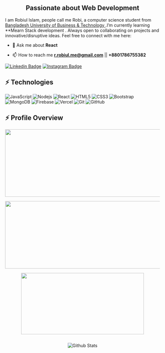 

<h2 align="center">Passionate about Web Development</h3>


I am Robiul Islam, people call me Robi, a computer science student from [Bangladesh University of Business & Technology ](https://www.bubt.edu.bd/).I’m currently learning **Mearn Stack development . Always open to collaborating on projects and innovative/disruptive ideas. Feel free to connect with me here:

- 💬 Ask me about **React**

- 📫 How to reach me **r.robiul.me@gmail.com** || **+8801786755382**

[![Linkedin Badge](https://img.shields.io/badge/-robiulislam007-blue?style=flat-square&logo=Linkedin&logoColor=white&link=https://www.linkedin.com/in/robiulislam007/)](https://www.linkedin.com/in/robiulislam007)
[![Instagram Badge](https://img.shields.io/badge/-robiul.islam__-purple?style=flat-square&logo=instagram&logoColor=white&link=https://instagram.com/robiul.islam__/)](https://www.instagram.com/robiul.islam__)


## ⚡ Technologies

![JavaScript](https://img.shields.io/badge/-JavaScript-black?style=flat-square&logo=javascript)
![Nodejs](https://img.shields.io/badge/-Nodejs-black?style=flat-square&logo=Node.js)
![React](https://img.shields.io/badge/-React-black?style=flat-square&logo=react)
![HTML5](https://img.shields.io/badge/-HTML5-E34F26?style=flat-square&logo=html5&logoColor=white)
![CSS3](https://img.shields.io/badge/-CSS3-1572B6?style=flat-square&logo=css3)
![Bootstrap](https://img.shields.io/badge/-Bootstrap-563D7C?style=flat-square&logo=bootstrap)
![MongoDB](https://img.shields.io/badge/-MongoDB-black?style=flat-square&logo=mongodb)
![Firebase](https://img.shields.io/badge/-Firebase-black?style=flat-square&logo=firebase)
![Vercel](https://img.shields.io/badge/-Vercel-430098?style=flat-square&logo=vercel)
![Git](https://img.shields.io/badge/-Git-black?style=flat-square&logo=git)
![GitHub](https://img.shields.io/badge/-GitHub-181717?style=flat-square&logo=github)



## ⚡ Profile Overview


<p align="center">
   <img width="1000" height="220" src="https://github-profile-summary-cards.vercel.app/api/cards/profile-details?username=Robiul178&theme=highcontrast&hide_border=true&border_radius=5&card_width=800"/>
</p>


<p align="center">
  <img width="800" height="220" src="https://streak-stats.demolab.com?user=Robiul178&theme=highcontrast&hide_border=true&border_radius=5&card_width=1000">
</p>


<p align="center">
    <img width="400" height="200" src="https://github-readme-stats.vercel.app/api/top-langs/?username=Robiul178&size_weight=0.0005&count_weight=0.3&layout=compact&theme=vision-friendly-dark">
</p>
 

<div id="header" align="center">
  <img src="https://komarev.com/ghpvc/?username=Robiul178&style=for-the-badge&color=blue" alt=""/>
</div>



<!--last-->
<p align="center">
        <img src="https://raw.githubusercontent.com/mayhemantt/mayhemantt/Update/svg/Bottom.svg" alt="Github Stats" />
</p>

